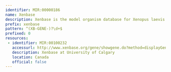 ```yaml
---
identifier: MIR:00000186
name: Xenbase
description: Xenbase is the model organism database for Xenopus laevis and X. (Silurana) tropicalis. It contains genomic, development data and community information for Xenopus research. it includes gene expression patterns that incorporates image data from the literature, large scale screens and community submissions.
prefix: xenbase
pattern: ^(XB-GENE-)?\d+$
prefixed: 0
resources:
 - identifier: MIR:00100232
   accessurl: http://www.xenbase.org/gene/showgene.do?method=displayGeneSummary&geneId=
   description: Xenbase at University of Calgary
   location: Canada
   official: false
---
```

